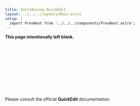 ```yaml
---
title: Introducing QuickEdit
layout: ../../../layouts/Main.astro
setup: |
  import PrevNext from '../../../components/PrevNext.astro';
---
```



**This page intentionally left blank.**

<div style="min-height: 10rem;"></div>

Please consult the official **QuickEdit** documentation.

<div style="min-height: 10rem;"></div>

<PrevNext />

